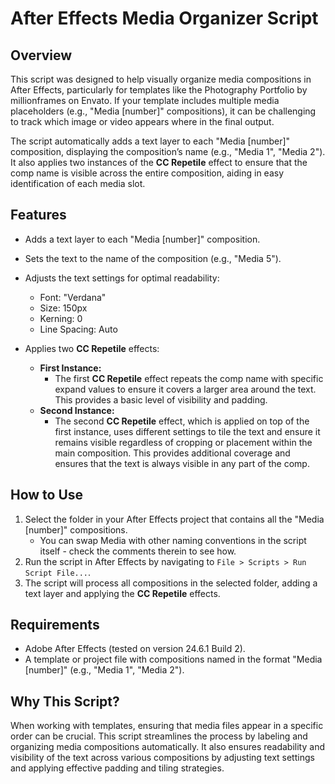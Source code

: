 # After Effects Media Organizer Script

## Overview

This script was designed to help visually organize media compositions in After Effects, particularly for templates like the Photography Portfolio by millionframes on Envato. If your template includes multiple media placeholders (e.g., "Media [number]" compositions), it can be challenging to track which image or video appears where in the final output.

The script automatically adds a text layer to each "Media [number]" composition, displaying the composition’s name (e.g., "Media 1", "Media 2"). It also applies two instances of the **CC Repetile** effect to ensure that the comp name is visible across the entire composition, aiding in easy identification of each media slot.

## Features

- Adds a text layer to each "Media [number]" composition.
- Sets the text to the name of the composition (e.g., "Media 5").
- Adjusts the text settings for optimal readability:
  - Font: "Verdana"
  - Size: 150px
  - Kerning: 0
  - Line Spacing: Auto

- Applies two **CC Repetile** effects:
  - **First Instance:**
    - The first **CC Repetile** effect repeats the comp name with specific expand values to ensure it covers a larger area around the text. This provides a basic level of visibility and padding.
  - **Second Instance:**
    - The second **CC Repetile** effect, which is applied on top of the first instance, uses different settings to tile the text and ensure it remains visible regardless of cropping or placement within the main composition. This provides additional coverage and ensures that the text is always visible in any part of the comp.

## How to Use

1. Select the folder in your After Effects project that contains all the "Media [number]" compositions.
    - You can swap Media with other naming conventions in the script itself - check the comments therein to see how.
3. Run the script in After Effects by navigating to `File > Scripts > Run Script File...`.
4. The script will process all compositions in the selected folder, adding a text layer and applying the **CC Repetile** effects.

## Requirements

- Adobe After Effects (tested on version 24.6.1 Build 2).
- A template or project file with compositions named in the format "Media [number]" (e.g., "Media 1", "Media 2").

## Why This Script?

When working with templates, ensuring that media files appear in a specific order can be crucial. This script streamlines the process by labeling and organizing media compositions automatically. It also ensures readability and visibility of the text across various compositions by adjusting text settings and applying effective padding and tiling strategies.
